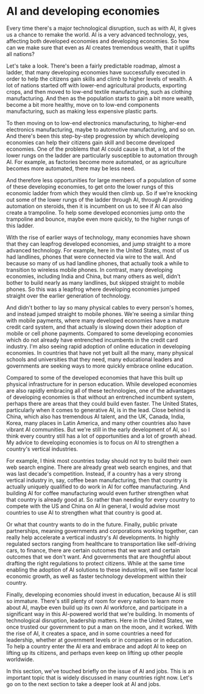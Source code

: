 # AI and developing economies

Every time there's a major technological disruption, such as with AI, it gives us a chance to remake the world. AI is a very advanced technology, yes, affecting both developed economies and developing economies. So how can we make sure that even as AI creates tremendous wealth, that it uplifts all nations?

Let's take a look. There's been a fairly predictable roadmap, almost a ladder, that many developing economies have successfully executed in order to help the citizens gain skills and climb to higher levels of wealth. A lot of nations started off with lower-end agricultural products, exporting crops, and then moved to low-end textile manufacturing, such as clothing manufacturing. And then as the population starts to gain a bit more wealth, become a bit more healthy, move on to low-end components manufacturing, such as making less expensive plastic parts.

To then moving on to low-end electronics manufacturing, to higher-end electronics manufacturing, maybe to automotive manufacturing, and so on. And there's been this step-by-step progression by which developing economies can help their citizens gain skill and become developed economies. One of the problems that AI could cause is that, a lot of the lower rungs on the ladder are particularly susceptible to automation through AI. For example, as factories become more automated, or as agriculture becomes more automated, there may be less need.

And therefore less opportunities for large members of a population of some of these developing economies, to get onto the lower rungs of this economic ladder from which they would then climb up. So if we're knocking out some of the lower rungs of the ladder through AI, through AI providing automation on steroids, then it is incumbent on us to see if AI can also create a trampoline. To help some developed economies jump onto the trampoline and bounce, maybe even more quickly, to the higher rungs of this ladder.

With the rise of earlier ways of technology, many economies have shown that they can leapfrog developed economies, and jump straight to a more advanced technology. For example, here in the United States, most of us had landlines, phones that were connected via wire to the wall. And because so many of us had landline phones, that actually took a while to transition to wireless mobile phones. In contrast, many developing economies, including India and China, but many others as well, didn't bother to build nearly as many landlines, but skipped straight to mobile phones. So this was a leapfrog where developing economies jumped straight over the earlier generation of technology.

And didn't bother to lay so many physical cables to every person's homes, and instead jumped straight to mobile phones. We're seeing a similar thing with mobile payments, where many developed economies have a mature credit card system, and that actually is slowing down their adoption of mobile or cell phone payments. Compared to some developing economies which do not already have entrenched incumbents in the credit card industry. I'm also seeing rapid adoption of online education in developing economies. In countries that have not yet built all the many, many physical schools and universities that they need, many educational leaders and governments are seeking ways to more quickly embrace online education.

Compared to some of the developed economies that have this built up physical infrastructure for in person education. While developed economies are also rapidly embracing all of these technologies, one of the advantages of developing economies is that without an entrenched incumbent system, perhaps there are areas that they could build even faster. The United States, particularly when it comes to generative AI, is in the lead. Close behind is China, which also has tremendous AI talent, and the UK, Canada, India, Korea, many places in Latin America, and many other countries also have vibrant AI communities. But we're still in the early development of AI, so I think every country still has a lot of opportunities and a lot of growth ahead. My advice to developing economies is to focus on AI to strengthen a country's vertical industries.

For example, I think most countries today should not try to build their own web search engine. There are already great web search engines, and that was last decade's competition. Instead, if a country has a very strong vertical industry in, say, coffee bean manufacturing, then that country is actually uniquely qualified to do work in AI for coffee manufacturing. And building AI for coffee manufacturing would even further strengthen what that country is already good at. So rather than needing for every country to compete with the US and China on AI in general, I would advise most countries to use AI to strengthen what that country is good at.

Or what that country wants to do in the future. Finally, public private partnerships, meaning governments and corporations working together, can really help accelerate a vertical industry's AI developments. In highly regulated sectors ranging from healthcare to transportation like self-driving cars, to finance, there are certain outcomes that we want and certain outcomes that we don't want. And governments that are thoughtful about drafting the right regulations to protect citizens. While at the same time enabling the adoption of AI solutions to these industries, will see faster local economic growth, as well as faster technology development within their country.

Finally, developing economies should invest in education, because AI is still so immature. There's still plenty of room for every nation to learn more about AI, maybe even build up its own AI workforce, and participate in a significant way in this AI-powered world that we're building. In moments of technological disruption, leadership matters. Here in the United States, we once trusted our government to put a man on the moon, and it worked. With the rise of AI, it creates a space, and in some countries a need for leadership, whether at government levels or in companies or in education. To help a country enter the AI era and embrace and adopt AI to keep on lifting up its citizens, and perhaps even keep on lifting up other people worldwide.

In this section, we've touched briefly on the issue of AI and jobs. This is an important topic that is widely discussed in many countries right now. Let's go on to the next section to take a deeper look at AI and jobs.
